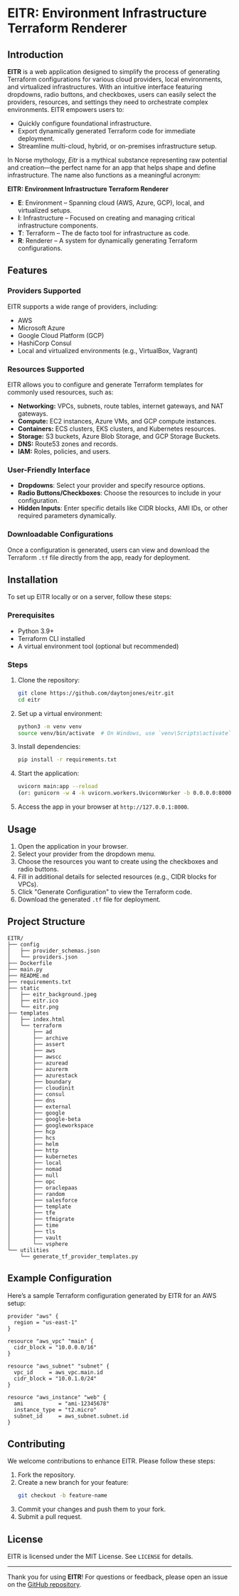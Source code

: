 # EITR: Environment Infrastructure Terraform Renderer

## Introduction

**EITR** is a web application designed to simplify the process of generating Terraform configurations for various cloud providers, local environments, and virtualized infrastructures. With an intuitive interface featuring dropdowns, radio buttons, and checkboxes, users can easily select the providers, resources, and settings they need to orchestrate complex environments. EITR empowers users to:

- Quickly configure foundational infrastructure.
- Export dynamically generated Terraform code for immediate deployment.
- Streamline multi-cloud, hybrid, or on-premises infrastructure setup.

In Norse mythology, *Eitr* is a mythical substance representing raw potential and creation—the perfect name for an app that helps shape and define infrastructure. The name also functions as a meaningful acronym:

**EITR: Environment Infrastructure Terraform Renderer**

- **E**: Environment – Spanning cloud (AWS, Azure, GCP), local, and virtualized setups.
- **I**: Infrastructure – Focused on creating and managing critical infrastructure components.
- **T**: Terraform – The de facto tool for infrastructure as code.
- **R**: Renderer – A system for dynamically generating Terraform configurations.

## Features

### Providers Supported
EITR supports a wide range of providers, including:
- AWS
- Microsoft Azure
- Google Cloud Platform (GCP)
- HashiCorp Consul
- Local and virtualized environments (e.g., VirtualBox, Vagrant)

### Resources Supported
EITR allows you to configure and generate Terraform templates for commonly used resources, such as:
- **Networking:** VPCs, subnets, route tables, internet gateways, and NAT gateways.
- **Compute:** EC2 instances, Azure VMs, and GCP compute instances.
- **Containers:** ECS clusters, EKS clusters, and Kubernetes resources.
- **Storage:** S3 buckets, Azure Blob Storage, and GCP Storage Buckets.
- **DNS:** Route53 zones and records.
- **IAM:** Roles, policies, and users.

### User-Friendly Interface
- **Dropdowns**: Select your provider and specify resource options.
- **Radio Buttons/Checkboxes**: Choose the resources to include in your configuration.
- **Hidden Inputs**: Enter specific details like CIDR blocks, AMI IDs, or other required parameters dynamically.

### Downloadable Configurations
Once a configuration is generated, users can view and download the Terraform `.tf` file directly from the app, ready for deployment.

## Installation

To set up EITR locally or on a server, follow these steps:

### Prerequisites
- Python 3.9+
- Terraform CLI installed
- A virtual environment tool (optional but recommended)

### Steps
1. Clone the repository:
   ```bash
   git clone https://github.com/daytonjones/eitr.git
   cd eitr
   ```
2. Set up a virtual environment:
   ```bash
   python3 -m venv venv
   source venv/bin/activate  # On Windows, use `venv\Scripts\activate`
   ```
3. Install dependencies:
   ```bash
   pip install -r requirements.txt
   ```
4. Start the application:
   ```bash
   uvicorn main:app --reload
   (or: gunicorn -w 4 -k uvicorn.workers.UvicornWorker -b 0.0.0.0:8000 main:app)
   ```
5. Access the app in your browser at `http://127.0.0.1:8000`.

## Usage

1. Open the application in your browser.
2. Select your provider from the dropdown menu.
3. Choose the resources you want to create using the checkboxes and radio buttons.
4. Fill in additional details for selected resources (e.g., CIDR blocks for VPCs).
5. Click "Generate Configuration" to view the Terraform code.
6. Download the generated `.tf` file for deployment.

## Project Structure

```
EITR/
├── config
│   ├── provider_schemas.json
│   └── providers.json
├── Dockerfile
├── main.py
├── README.md
├── requirements.txt
├── static
│   ├── eitr_background.jpeg
│   ├── eitr.ico
│   └── eitr.png
├── templates
│   ├── index.html
│   └── terraform
│       ├── ad
│       ├── archive
│       ├── assert
│       ├── aws
│       ├── awscc
│       ├── azuread
│       ├── azurerm
│       ├── azurestack
│       ├── boundary
│       ├── cloudinit
│       ├── consul
│       ├── dns
│       ├── external
│       ├── google
│       ├── google-beta
│       ├── googleworkspace
│       ├── hcp
│       ├── hcs
│       ├── helm
│       ├── http
│       ├── kubernetes
│       ├── local
│       ├── nomad
│       ├── null
│       ├── opc
│       ├── oraclepaas
│       ├── random
│       ├── salesforce
│       ├── template
│       ├── tfe
│       ├── tfmigrate
│       ├── time
│       ├── tls
│       ├── vault
│       └── vsphere
└── utilities
    └── generate_tf_provider_templates.py
```

## Example Configuration

Here’s a sample Terraform configuration generated by EITR for an AWS setup:

```hcl
provider "aws" {
  region = "us-east-1"
}

resource "aws_vpc" "main" {
  cidr_block = "10.0.0.0/16"
}

resource "aws_subnet" "subnet" {
  vpc_id     = aws_vpc.main.id
  cidr_block = "10.0.1.0/24"
}

resource "aws_instance" "web" {
  ami           = "ami-12345678"
  instance_type = "t2.micro"
  subnet_id     = aws_subnet.subnet.id
}
```

## Contributing

We welcome contributions to enhance EITR. Please follow these steps:

1. Fork the repository.
2. Create a new branch for your feature:
   ```bash
   git checkout -b feature-name
   ```
3. Commit your changes and push them to your fork.
4. Submit a pull request.

## License

EITR is licensed under the MIT License. See `LICENSE` for details.

---

Thank you for using **EITR**! For questions or feedback, please open an issue on the [GitHub repository](https://github.com/daytonjones/eitr).

